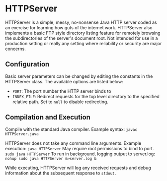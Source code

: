 # HTTPServer
HTTPServer is a simple, messy, no-nonsense Java HTTP server coded as an exercise for learning how guts of the internet work. HTTPServer also implements a basic FTP style directory listing feature for remotely browsing the subdirectories of the server's document root. Not intended for use in a production setting or really any setting where reliability or security are major concerns.

## Configuration
Basic server parameters can be changed by editing the constants in the HTTPServer class. The available options are listed below:

- `PORT`: The port number the HTTP server binds to
- `INDEX_FILE`: Redirect requests for the top level directory to the specified relative path. Set to `null` to disable redirecting.

## Compilation and Execution
Compile with the standard Java compiler. Example syntax:
`javac HTTPServer.java`

HTTPServer does not take any command line arguments. Example execution:
`java HTTPServer`
May require root permissions to bind to port.
`sudo java HTTPServer`
To run in background, logging output to server.log:
`nohup sudo java HTTPServer &>server.log &`

While executing, HTTPServer will log any received requests and debug information about the subsequent response to `stdout`.
